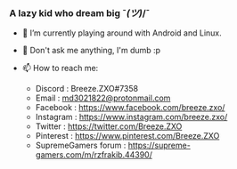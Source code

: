 ### A lazy kid who dream big ¯_(ツ)_/¯
- 🔭 I’m currently playing around with Android and Linux.
- 💬 Don't ask me anything, I'm dumb :p
- 📫 How to reach me: 
 
  + Discord : Breeze.ZXO#7358
  + Email : md3021822@protonmail.com
  + Facebook : https://www.facebook.com/breeze.zxo/
  + Instagram : https://www.instagram.com/breeze.zxo/
  + Twitter : https://twitter.com/Breeze.ZXO
  + Pinterest : https://www.pinterest.com/Breeze.ZXO
  + SupremeGamers forum : https://supreme-gamers.com/m/rzfrakib.44390/

